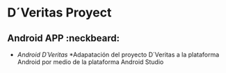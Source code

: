 # **D´Veritas Proyect**
## Android APP :neckbeard:

* *Android D´Veritas*
 *Adapatación del proyecto D´Veritas a la plataforma Android por medio de la plataforma Android Studio
